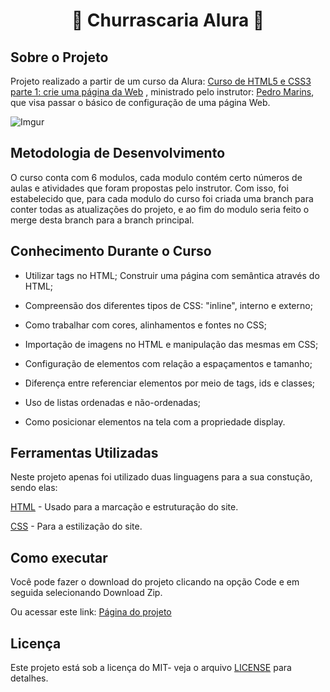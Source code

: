 # <center>🍖 Churrascaria Alura 🍖</center>

## Sobre o Projeto

Projeto realizado a partir de um curso da Alura: [Curso de HTML5 e CSS3 parte 1: crie uma página da Web](https://cursos.alura.com.br/course/html5-css3-primeiros-passos)
, ministrado pelo instrutor: [Pedro Marins](https://cursos.alura.com.br/user/opedromarins), que visa passar o básico de configuração de uma página Web. 

![Imgur](https://i.imgur.com/JvjdIG0.png)
## Metodologia de Desenvolvimento

O curso conta com 6 modulos, cada modulo contém certo números de aulas e atividades que foram propostas pelo instrutor. Com isso, foi estabelecido que, para cada modulo do curso foi criada uma branch para conter todas as atualizações do projeto, e ao fim do modulo seria feito o merge desta branch para a branch principal.

## Conhecimento Durante o Curso

* Utilizar tags no HTML;
Construir uma página com semântica através do HTML;

* Compreensão dos diferentes tipos de CSS: "inline", interno e externo;

* Como trabalhar com cores, alinhamentos e fontes no CSS;

* Importação de imagens no HTML e manipulação das mesmas em CSS;

* Configuração de elementos com relação a espaçamentos e tamanho;

* Diferença entre referenciar elementos por meio de tags, ids e classes;

* Uso de listas ordenadas e não-ordenadas;

* Como posicionar elementos na tela com a propriedade display.
## Ferramentas Utilizadas

Neste projeto apenas foi utilizado duas linguagens para a sua constução, sendo elas:

[HTML](https://www.w3schools.com/html/) - Usado para a marcação e estruturação do site. 

[CSS](https://www.w3schools.com/css/) - Para a estilização do site.

## Como executar
Você pode fazer o download do projeto clicando na opção Code e em seguida selecionando Download Zip.

Ou acessar este link: [Página do projeto](https://armanoalves.github.io/html-css-I/)



## Licença

Este projeto está sob a licença do MIT- veja o arquivo [LICENSE]() para detalhes.
